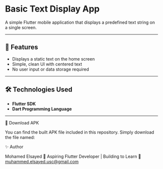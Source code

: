 # Basic Text Display App

A simple Flutter mobile application that displays a predefined text string on a single screen.

---

## 🚀 Features

- Displays a static text on the home screen  
- Simple, clean UI with centered text  
- No user input or data storage required  

---

## 🛠️ Technologies Used

- **Flutter SDK**
- **Dart Programming Language**

---

📁 Download APK

You can find the built APK file included in this repository.
Simply download the file named:




✨ Author

Mohamed Elsayed
💙 Aspiring Flutter Developer | Building to Learn
📧 muhammed.elsayed.usc@gmail.com

